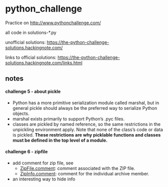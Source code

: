 # python_challenge
Practice on http://www.pythonchallenge.com/

all code in solutions-*.py

unofficial solutions: https://the-python-challenge-solutions.hackingnote.com/

links to official solutions: https://the-python-challenge-solutions.hackingnote.com/links.html


## notes

#### challenge 5 - about pickle
* Python has a more primitive serialization module called marshal, but in general pickle should always be the preferred way to serialize Python objects. 
* marshal exists primarily to support Python’s .pyc files.
* classes are pickled by named reference, so the same restrictions in the unpickling environment apply. Note that none of the class’s code or data is pickled. **These restrictions are why picklable functions and classes must be defined in the top level of a module.**

#### challenge 6 - zipfile
* add comment for zip file, see
	* [ZipFile.comment](https://docs.python.org/3/library/zipfile.html#zipfile.ZipFile.comment): comment associated with the ZIP file.
	* [ZipInfo.comment](https://docs.python.org/3/library/zipfile.html#zipfile.ZipInfo.comment): comment for the individual archive member.
* an interesting way to hide info
